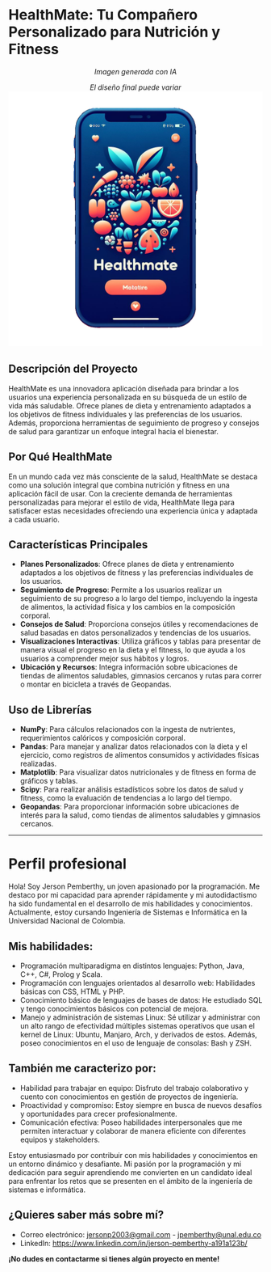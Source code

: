 # HealthMate: Tu Compañero Personalizado para Nutrición y Fitness

<div align="center">
 
*Imagen generada con IA* 

*El diseño final puede variar*
![HealthMate Logo](Designer.png)

</div>

## Descripción del Proyecto

HealthMate es una innovadora aplicación diseñada para brindar a los usuarios una experiencia personalizada en su búsqueda de un estilo de vida más saludable. Ofrece planes de dieta y entrenamiento adaptados a los objetivos de fitness individuales y las preferencias de los usuarios. Además, proporciona herramientas de seguimiento de progreso y consejos de salud para garantizar un enfoque integral hacia el bienestar.

## Por Qué HealthMate

En un mundo cada vez más consciente de la salud, HealthMate se destaca como una solución integral que combina nutrición y fitness en una aplicación fácil de usar. Con la creciente demanda de herramientas personalizadas para mejorar el estilo de vida, HealthMate llega para satisfacer estas necesidades ofreciendo una experiencia única y adaptada a cada usuario.

## Características Principales

- **Planes Personalizados**: Ofrece planes de dieta y entrenamiento adaptados a los objetivos de fitness y las preferencias individuales de los usuarios.
- **Seguimiento de Progreso**: Permite a los usuarios realizar un seguimiento de su progreso a lo largo del tiempo, incluyendo la ingesta de alimentos, la actividad física y los cambios en la composición corporal.
- **Consejos de Salud**: Proporciona consejos útiles y recomendaciones de salud basadas en datos personalizados y tendencias de los usuarios.
- **Visualizaciones Interactivas**: Utiliza gráficos y tablas para presentar de manera visual el progreso en la dieta y el fitness, lo que ayuda a los usuarios a comprender mejor sus hábitos y logros.
- **Ubicación y Recursos**: Integra información sobre ubicaciones de tiendas de alimentos saludables, gimnasios cercanos y rutas para correr o montar en bicicleta a través de Geopandas.

## Uso de Librerías

- **NumPy**: Para cálculos relacionados con la ingesta de nutrientes, requerimientos calóricos y composición corporal.
- **Pandas**: Para manejar y analizar datos relacionados con la dieta y el ejercicio, como registros de alimentos consumidos y actividades físicas realizadas.
- **Matplotlib**: Para visualizar datos nutricionales y de fitness en forma de gráficos y tablas.
- **Scipy**: Para realizar análisis estadísticos sobre los datos de salud y fitness, como la evaluación de tendencias a lo largo del tiempo.
- **Geopandas**: Para proporcionar información sobre ubicaciones de interés para la salud, como tiendas de alimentos saludables y gimnasios cercanos.

---

# Perfil profesional

Hola! Soy Jerson Pemberthy, un joven apasionado por la programación. Me destaco por mi capacidad para aprender rápidamente y mi autodidactismo ha sido fundamental en el desarrollo de mis habilidades y conocimientos. Actualmente, estoy cursando Ingeniería de Sistemas e Informática en la Universidad Nacional de Colombia.

## Mis habilidades:

* Programación multiparadigma en distintos lenguajes: Python, Java, C++, C#, Prolog y Scala.
* Programación con lenguajes orientados al desarrollo web: Habilidades básicas con CSS, HTML y PHP.
* Conocimiento básico de lenguajes de bases de datos: He estudiado SQL y tengo conocimientos básicos con potencial de mejora.
* Manejo y administración de sistemas Linux: Sé utilizar y administrar con un alto rango de efectividad múltiples sistemas operativos que usan el kernel de Linux: Ubuntu, Manjaro, Arch, y derivados de estos. Además, poseo conocimientos en el uso de lenguaje de consolas: Bash y ZSH.

## También me caracterizo por:
* Habilidad para trabajar en equipo: Disfruto del trabajo colaborativo y cuento con conocimientos en gestión de proyectos de ingeniería.
* Proactividad y compromiso: Estoy siempre en busca de nuevos desafíos y oportunidades para crecer profesionalmente.
* Comunicación efectiva: Poseo habilidades interpersonales que me permiten interactuar y colaborar de manera eficiente con diferentes equipos y stakeholders.

Estoy entusiasmado por contribuir con mis habilidades y conocimientos en un entorno dinámico y desafiante. Mi pasión por la programación y mi dedicación para seguir aprendiendo me convierten en un candidato ideal para enfrentar los retos que se presenten en el ámbito de la ingeniería de sistemas e informática.

## ¿Quieres saber más sobre mí?

* Correo electrónico: jersonp2003@gmail.com - jpemberthy@unal.edu.co
* LinkedIn: https://www.linkedin.com/in/jerson-pemberthy-a191a123b/
  
**¡No dudes en contactarme si tienes algún proyecto en mente!**
